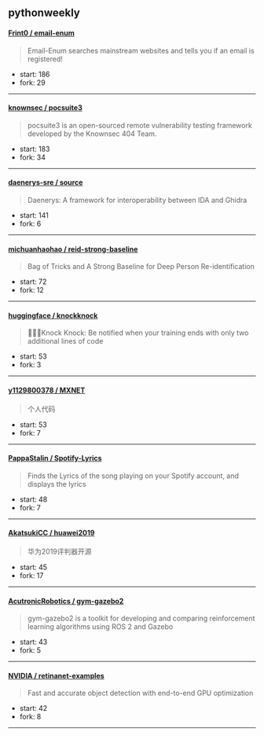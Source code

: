 ## pythonweekly

#### [Frint0 / email-enum](https://github.com/Frint0/email-enum)

> Email-Enum searches mainstream websites and tells you if an email is registered!

+ start: 186
+ fork: 29

----


#### [knownsec / pocsuite3](https://github.com/knownsec/pocsuite3)

> pocsuite3 is an open-sourced remote vulnerability testing framework developed by the Knownsec 404 Team.

+ start: 183
+ fork: 34

----


#### [daenerys-sre / source](https://github.com/daenerys-sre/source)

> Daenerys: A framework for interoperability between IDA and Ghidra

+ start: 141
+ fork: 6

----


#### [michuanhaohao / reid-strong-baseline](https://github.com/michuanhaohao/reid-strong-baseline)

> Bag of Tricks and A Strong Baseline for Deep Person Re-identification

+ start: 72
+ fork: 12

----


#### [huggingface / knockknock](https://github.com/huggingface/knockknock)

> 🚪👋✊Knock Knock: Be notified when your training ends with only two additional lines of code

+ start: 53
+ fork: 3

----


#### [y1129800378 / MXNET](https://github.com/y1129800378/MXNET)

> 个人代码

+ start: 53
+ fork: 7

----


#### [PappaStalin / Spotify-Lyrics](https://github.com/PappaStalin/Spotify-Lyrics)

> Finds the Lyrics of the song playing on your Spotify account, and displays the lyrics

+ start: 48
+ fork: 7

----


#### [AkatsukiCC / huawei2019](https://github.com/AkatsukiCC/huawei2019)

> 华为2019评判器开源

+ start: 45
+ fork: 17

----


#### [AcutronicRobotics / gym-gazebo2](https://github.com/AcutronicRobotics/gym-gazebo2)

> gym-gazebo2 is a toolkit for developing and comparing reinforcement learning algorithms using ROS 2 and Gazebo

+ start: 43
+ fork: 5

----


#### [NVIDIA / retinanet-examples](https://github.com/NVIDIA/retinanet-examples)

> Fast and accurate object detection with end-to-end GPU optimization

+ start: 42
+ fork: 8

----

